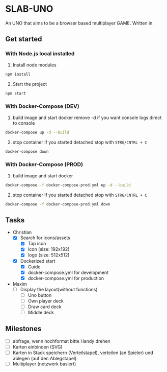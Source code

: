 # SLAB-UNO

An UNO that aims to be a browser based multiplayer GAME.
Written in.

## Get started
### With Node.js local installed
1. Install node modules
```bash
npm install
```
2. Start the project
```bash
npm start 
```
### With Docker-Compose (DEV)
1. build image and start docker
remove *-d* if you want console logs direct to console
```bash
docker-compose up -d --build
```
2. stop container
If you started detached stop with `STRG/CNTRL + C`  
```bash
docker-compose down
```

### With Docker-Compose (PROD)
1. build image and start docker
```bash
docker-compose -f docker-compose-prod.yml up -d --build
```
2. stop container
   If you started detached stop with `STRG/CNTRL + C`
```bash
docker-compose -f docker-compose-prod.yml down
```


## Tasks
- Christian
  - [x] Search for icons/assets
    - [x] Tap icon
    - [x] icon (size: 192x192)
    - [x] logo (size: 512x512)
  - [x] Dockerized start
    - [x] Guide
    - [x] docker-compose.yml for development
    - [x] docker-compose.yml for production
- Maxim
  - [ ] Display the layout(without functions)
    - [ ] Uno button
    - [ ] Own player deck
    - [ ] Draw card deck
    - [ ] Middle deck

## Milestones

- [ ] abfrage, wenn hochformat bitte Handy drehen
- [ ] Karten einbinden (SVG)
- [ ] Karten in Stack speichern (Verteilstapel), verteilen (an Spieler) und ablegen (auf den Ablegstapel)
- [ ] Multiplayer (netzwerk basiert)
